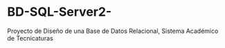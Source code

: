 # BD-SQL-Server2-
Proyecto de Diseño de una Base de Datos Relacional, Sistema Académico de Tecnicaturas
